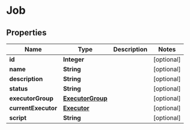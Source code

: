 
# Job

## Properties
Name | Type | Description | Notes
------------ | ------------- | ------------- | -------------
**id** | **Integer** |  |  [optional]
**name** | **String** |  |  [optional]
**description** | **String** |  |  [optional]
**status** | **String** |  |  [optional]
**executorGroup** | [**ExecutorGroup**](ExecutorGroup.md) |  |  [optional]
**currentExecutor** | [**Executor**](Executor.md) |  |  [optional]
**script** | **String** |  |  [optional]



